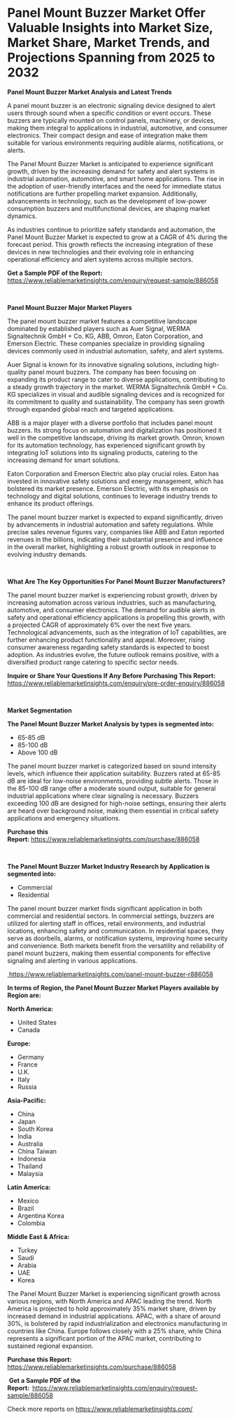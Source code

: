 <p><h1>Panel Mount Buzzer Market Offer Valuable Insights into Market Size, Market Share, Market Trends, and Projections Spanning from 2025 to 2032</h1></p><p><strong>Panel Mount Buzzer Market Analysis and Latest Trends</strong></p>
<p><p>A panel mount buzzer is an electronic signaling device designed to alert users through sound when a specific condition or event occurs. These buzzers are typically mounted on control panels, machinery, or devices, making them integral to applications in industrial, automotive, and consumer electronics. Their compact design and ease of integration make them suitable for various environments requiring audible alarms, notifications, or alerts.</p><p>The Panel Mount Buzzer Market is anticipated to experience significant growth, driven by the increasing demand for safety and alert systems in industrial automation, automotive, and smart home applications. The rise in the adoption of user-friendly interfaces and the need for immediate status notifications are further propelling market expansion. Additionally, advancements in technology, such as the development of low-power consumption buzzers and multifunctional devices, are shaping market dynamics.</p><p>As industries continue to prioritize safety standards and automation, the Panel Mount Buzzer Market is expected to grow at a CAGR of 4% during the forecast period. This growth reflects the increasing integration of these devices in new technologies and their evolving role in enhancing operational efficiency and alert systems across multiple sectors.</p></p>
<p><strong>Get a Sample PDF of the Report:&nbsp;</strong> <a href="https://www.reliablemarketinsights.com/enquiry/request-sample/886058?utm_campaign=3286&utm_medium=2&utm_source=Github&utm_content=ia&utm_term=08042025&utm_id=panel-mount-buzzer">https://www.reliablemarketinsights.com/enquiry/request-sample/886058</a></p>
<p>&nbsp;</p>
<p><strong>Panel Mount Buzzer Major Market Players</strong></p>
<p><p>The panel mount buzzer market features a competitive landscape dominated by established players such as Auer Signal, WERMA Signaltechnik GmbH + Co. KG, ABB, Omron, Eaton Corporation, and Emerson Electric. These companies specialize in providing signaling devices commonly used in industrial automation, safety, and alert systems.</p><p>Auer Signal is known for its innovative signaling solutions, including high-quality panel mount buzzers. The company has been focusing on expanding its product range to cater to diverse applications, contributing to a steady growth trajectory in the market. WERMA Signaltechnik GmbH + Co. KG specializes in visual and audible signaling devices and is recognized for its commitment to quality and sustainability. The company has seen growth through expanded global reach and targeted applications.</p><p>ABB is a major player with a diverse portfolio that includes panel mount buzzers. Its strong focus on automation and digitalization has positioned it well in the competitive landscape, driving its market growth. Omron, known for its automation technology, has experienced significant growth by integrating IoT solutions into its signaling products, catering to the increasing demand for smart solutions.</p><p>Eaton Corporation and Emerson Electric also play crucial roles. Eaton has invested in innovative safety solutions and energy management, which has bolstered its market presence. Emerson Electric, with its emphasis on technology and digital solutions, continues to leverage industry trends to enhance its product offerings.</p><p>The panel mount buzzer market is expected to expand significantly, driven by advancements in industrial automation and safety regulations. While precise sales revenue figures vary, companies like ABB and Eaton reported revenues in the billions, indicating their substantial presence and influence in the overall market, highlighting a robust growth outlook in response to evolving industry demands.</p></p>
<p>&nbsp;</p>
<p><strong>What Are The Key Opportunities For Panel Mount Buzzer Manufacturers?</strong></p>
<p><p>The panel mount buzzer market is experiencing robust growth, driven by increasing automation across various industries, such as manufacturing, automotive, and consumer electronics. The demand for audible alerts in safety and operational efficiency applications is propelling this growth, with a projected CAGR of approximately 6% over the next five years. Technological advancements, such as the integration of IoT capabilities, are further enhancing product functionality and appeal. Moreover, rising consumer awareness regarding safety standards is expected to boost adoption. As industries evolve, the future outlook remains positive, with a diversified product range catering to specific sector needs.</p></p>
<p><strong>Inquire or Share Your Questions If Any Before Purchasing This Report:</strong> <a href="https://www.reliablemarketinsights.com/enquiry/pre-order-enquiry/886058?utm_campaign=3286&utm_medium=2&utm_source=Github&utm_content=ia&utm_term=08042025&utm_id=panel-mount-buzzer">https://www.reliablemarketinsights.com/enquiry/pre-order-enquiry/886058</a></p>
<p>&nbsp;</p>
<p><strong>Market Segmentation</strong></p>
<p><strong>The Panel Mount Buzzer Market Analysis by types is segmented into:</strong></p>
<p><ul><li>65-85 dB</li><li>85-100 dB</li><li>Above 100 dB</li></ul></p>
<p><p>The panel mount buzzer market is categorized based on sound intensity levels, which influence their application suitability. Buzzers rated at 65-85 dB are ideal for low-noise environments, providing subtle alerts. Those in the 85-100 dB range offer a moderate sound output, suitable for general industrial applications where clear signaling is necessary. Buzzers exceeding 100 dB are designed for high-noise settings, ensuring their alerts are heard over background noise, making them essential in critical safety applications and emergency situations.</p></p>
<p><strong>Purchase this Report:&nbsp;</strong><a href="https://www.reliablemarketinsights.com/purchase/886058?utm_campaign=3286&utm_medium=2&utm_source=Github&utm_content=ia&utm_term=08042025&utm_id=panel-mount-buzzer">https://www.reliablemarketinsights.com/purchase/886058</a></p>
<p>&nbsp;</p>
<p><strong>The Panel Mount Buzzer Market Industry Research by Application is segmented into:</strong></p>
<p><ul><li>Commercial</li><li>Residential</li></ul></p>
<p><p>The panel mount buzzer market finds significant application in both commercial and residential sectors. In commercial settings, buzzers are utilized for alerting staff in offices, retail environments, and industrial locations, enhancing safety and communication. In residential spaces, they serve as doorbells, alarms, or notification systems, improving home security and convenience. Both markets benefit from the versatility and reliability of panel mount buzzers, making them essential components for effective signaling and alerting in various applications.</p></p>
<p><a href="https://www.reliablemarketinsights.com/panel-mount-buzzer-r886058?utm_campaign=3286&utm_medium=2&utm_source=Github&utm_content=ia&utm_term=08042025&utm_id=panel-mount-buzzer">&nbsp;https://www.reliablemarketinsights.com/panel-mount-buzzer-r886058</a></p>
<p><strong>In terms of Region, the Panel Mount Buzzer Market Players available by Region are:</strong></p>
<p>
    <p> <strong> North America: </strong>
        <ul>
            <li>United States</li>
            <li>Canada</li>
        </ul>
        </p> 
    <p> <strong> Europe: </strong>
        <ul>
            <li>Germany</li>
            <li>France</li>
            <li>U.K.</li>
            <li>Italy</li>
            <li>Russia</li>
        </ul>
        </p> 
    <p> <strong> Asia-Pacific: </strong>
        <ul>
            <li>China</li>
            <li>Japan</li>
            <li>South Korea</li>
            <li>India</li>
            <li>Australia</li>
            <li>China Taiwan</li>
            <li>Indonesia</li>
            <li>Thailand</li>
            <li>Malaysia</li>
        </ul>
        </p> 
    <p> <strong> Latin America: </strong>
        <ul>
            <li>Mexico</li>
            <li>Brazil</li>
            <li>Argentina Korea</li>
            <li>Colombia</li>
        </ul>
        </p> 
    <p> <strong> Middle East & Africa: </strong>
        <ul>
            <li>Turkey</li>
            <li>Saudi</li>
            <li>Arabia</li>
            <li>UAE</li>
            <li>Korea</li>
        </ul>
    </p>
    </p>
<p><p>The Panel Mount Buzzer Market is experiencing significant growth across various regions, with North America and APAC leading the trend. North America is projected to hold approximately 35% market share, driven by increased demand in industrial applications. APAC, with a share of around 30%, is bolstered by rapid industrialization and electronics manufacturing in countries like China. Europe follows closely with a 25% share, while China represents a significant portion of the APAC market, contributing to sustained regional expansion.</p></p>
<p><strong>Purchase this Report: </strong><a href="https://www.reliablemarketinsights.com/purchase/886058?utm_campaign=3286&utm_medium=2&utm_source=Github&utm_content=ia&utm_term=08042025&utm_id=panel-mount-buzzer">https://www.reliablemarketinsights.com/purchase/886058</a></p>
<p>&nbsp;<strong>Get a Sample PDF of the Report:&nbsp;&nbsp;</strong><a href="https://www.reliablemarketinsights.com/enquiry/request-sample/886058?utm_campaign=3286&utm_medium=2&utm_source=Github&utm_content=ia&utm_term=08042025&utm_id=panel-mount-buzzer">https://www.reliablemarketinsights.com/enquiry/request-sample/886058</a></p>
<p><strong></strong></p>
<p>Check more reports on <a href="https://www.reliablemarketinsights.com/?utm_campaign=3286&utm_medium=2&utm_source=Github&utm_content=ia&utm_term=08042025&utm_id=panel-mount-buzzer">https://www.reliablemarketinsights.com/</a></p>